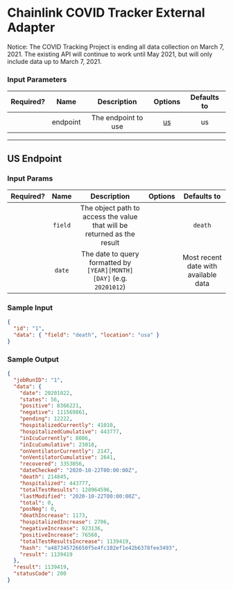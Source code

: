 # Chainlink COVID Tracker External Adapter

Notice: The COVID Tracking Project is ending all data collection on March 7, 2021. The existing API will continue to work until May 2021, but will only include data up to March 7, 2021.

### Input Parameters

| Required? |   Name   |     Description     |      Options       | Defaults to |
| :-------: | :------: | :-----------------: | :----------------: | :---------: |
|           | endpoint | The endpoint to use | [us](#US-Endpoint) |     us      |

---

## US Endpoint

### Input Params

| Required? |  Name   |                               Description                               | Options |             Defaults to              |
| :-------: | :-----: | :---------------------------------------------------------------------: | :-----: | :----------------------------------: |
|           | `field` | The object path to access the value that will be returned as the result |         |               `death`                |
|           | `date`  |  The date to query formatted by `[YEAR][MONTH][DAY]` (e.g. `20201012`)  |         | Most recent date with available data |

### Sample Input

```json
{
  "id": "1",
  "data": { "field": "death", "location": "usa" }
}
```

### Sample Output

```json
{
  "jobRunID": "1",
  "data": {
    "date": 20201022,
    "states": 56,
    "positive": 8366221,
    "negative": 111569861,
    "pending": 12222,
    "hospitalizedCurrently": 41010,
    "hospitalizedCumulative": 443777,
    "inIcuCurrently": 8086,
    "inIcuCumulative": 23018,
    "onVentilatorCurrently": 2147,
    "onVentilatorCumulative": 2641,
    "recovered": 3353056,
    "dateChecked": "2020-10-22T00:00:00Z",
    "death": 214845,
    "hospitalized": 443777,
    "totalTestResults": 128964596,
    "lastModified": "2020-10-22T00:00:00Z",
    "total": 0,
    "posNeg": 0,
    "deathIncrease": 1173,
    "hospitalizedIncrease": 2706,
    "negativeIncrease": 923136,
    "positiveIncrease": 76560,
    "totalTestResultsIncrease": 1139419,
    "hash": "a487345726650f5e4fc102ef1e42b6378fee3493",
    "result": 1139419
  },
  "result": 1139419,
  "statusCode": 200
}
```
